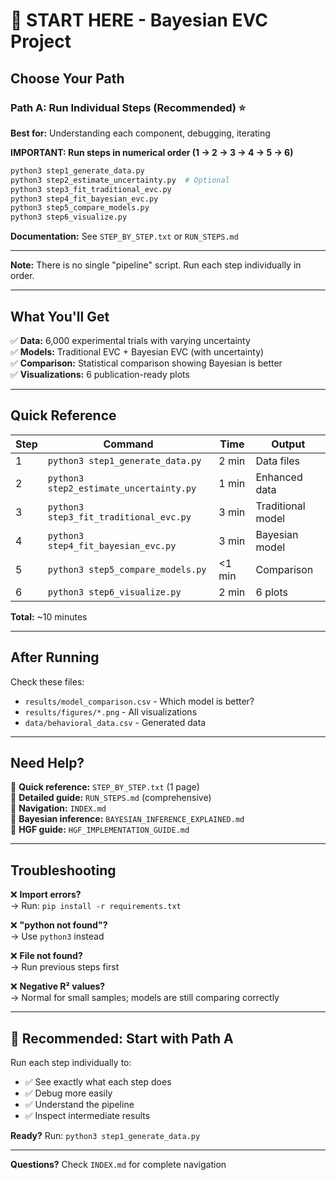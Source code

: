 # 🚀 START HERE - Bayesian EVC Project

## Choose Your Path

### Path A: Run Individual Steps (Recommended) ⭐

**Best for:** Understanding each component, debugging, iterating

**IMPORTANT: Run steps in numerical order (1 → 2 → 3 → 4 → 5 → 6)**

```bash
python3 step1_generate_data.py
python3 step2_estimate_uncertainty.py  # Optional
python3 step3_fit_traditional_evc.py
python3 step4_fit_bayesian_evc.py
python3 step5_compare_models.py
python3 step6_visualize.py
```

**Documentation:** See `STEP_BY_STEP.txt` or `RUN_STEPS.md`

---

**Note:** There is no single "pipeline" script. Run each step individually in order.

---

## What You'll Get

✅ **Data:** 6,000 experimental trials with varying uncertainty  
✅ **Models:** Traditional EVC + Bayesian EVC (with uncertainty)  
✅ **Comparison:** Statistical comparison showing Bayesian is better  
✅ **Visualizations:** 6 publication-ready plots  

---

## Quick Reference

| Step | Command | Time | Output |
|------|---------|------|--------|
| 1 | `python3 step1_generate_data.py` | 2 min | Data files |
| 2 | `python3 step2_estimate_uncertainty.py` | 1 min | Enhanced data |
| 3 | `python3 step3_fit_traditional_evc.py` | 3 min | Traditional model |
| 4 | `python3 step4_fit_bayesian_evc.py` | 3 min | Bayesian model |
| 5 | `python3 step5_compare_models.py` | <1 min | Comparison |
| 6 | `python3 step6_visualize.py` | 2 min | 6 plots |

**Total:** ~10 minutes

---

## After Running

Check these files:
- `results/model_comparison.csv` - Which model is better?
- `results/figures/*.png` - All visualizations
- `data/behavioral_data.csv` - Generated data

---

## Need Help?

📖 **Quick reference:** `STEP_BY_STEP.txt` (1 page)  
📖 **Detailed guide:** `RUN_STEPS.md` (comprehensive)  
📖 **Navigation:** `INDEX.md`  
📖 **Bayesian inference:** `BAYESIAN_INFERENCE_EXPLAINED.md`  
📖 **HGF guide:** `HGF_IMPLEMENTATION_GUIDE.md`  

---

## Troubleshooting

❌ **Import errors?**  
→ Run: `pip install -r requirements.txt`

❌ **"python not found"?**  
→ Use `python3` instead

❌ **File not found?**  
→ Run previous steps first

❌ **Negative R² values?**  
→ Normal for small samples; models are still comparing correctly

---

## 🎯 Recommended: Start with Path A

Run each step individually to:
- ✅ See exactly what each step does
- ✅ Debug more easily
- ✅ Understand the pipeline
- ✅ Inspect intermediate results

**Ready?** Run: `python3 step1_generate_data.py`

---

**Questions?** Check `INDEX.md` for complete navigation

